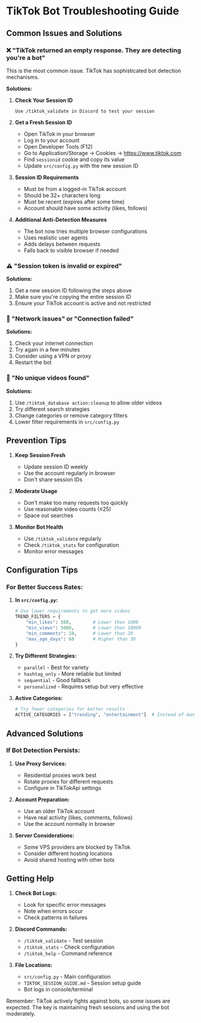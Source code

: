 # TikTok Bot Troubleshooting Guide

## Common Issues and Solutions

### ❌ "TikTok returned an empty response. They are detecting you're a bot"

This is the most common issue. TikTok has sophisticated bot detection mechanisms.

**Solutions:**

1. **Check Your Session ID**
   ```
   Use /tiktok_validate in Discord to test your session
   ```

2. **Get a Fresh Session ID**
   - Open TikTok in your browser
   - Log in to your account
   - Open Developer Tools (F12)
   - Go to Application/Storage → Cookies → https://www.tiktok.com
   - Find `sessionid` cookie and copy its value
   - Update `src/config.py` with the new session ID

3. **Session ID Requirements**
   - Must be from a logged-in TikTok account
   - Should be 32+ characters long
   - Must be recent (expires after some time)
   - Account should have some activity (likes, follows)

4. **Additional Anti-Detection Measures**
   - The bot now tries multiple browser configurations
   - Uses realistic user agents
   - Adds delays between requests
   - Falls back to visible browser if needed

### ⚠️ "Session token is invalid or expired"

**Solutions:**
1. Get a new session ID following the steps above
2. Make sure you're copying the entire session ID
3. Ensure your TikTok account is active and not restricted

### 🔄 "Network issues" or "Connection failed"

**Solutions:**
1. Check your internet connection
2. Try again in a few minutes
3. Consider using a VPN or proxy
4. Restart the bot

### 🚫 "No unique videos found"

**Solutions:**
1. Use `/tiktok_database action:cleanup` to allow older videos
2. Try different search strategies
3. Change categories or remove category filters
4. Lower filter requirements in `src/config.py`

## Prevention Tips

1. **Keep Session Fresh**
   - Update session ID weekly
   - Use the account regularly in browser
   - Don't share session IDs

2. **Moderate Usage**
   - Don't make too many requests too quickly
   - Use reasonable video counts (≤25)
   - Space out searches

3. **Monitor Bot Health**
   - Use `/tiktok_validate` regularly
   - Check `/tiktok_stats` for configuration
   - Monitor error messages

## Configuration Tips

### For Better Success Rates:

1. **In `src/config.py`:**
   ```python
   # Use lower requirements to get more videos
   TREND_FILTERS = {
       "min_likes": 500,        # Lower than 1000
       "min_views": 5000,       # Lower than 10000
       "min_comments": 10,      # Lower than 20
       "max_age_days": 60       # Higher than 30
   }
   ```

2. **Try Different Strategies:**
   - `parallel` - Best for variety
   - `hashtag_only` - More reliable but limited
   - `sequential` - Good fallback
   - `personalized` - Requires setup but very effective

3. **Active Categories:**
   ```python
   # Try fewer categories for better results
   ACTIVE_CATEGORIES = ["trending", "entertainment"]  # Instead of many
   ```

## Advanced Solutions

### If Bot Detection Persists:

1. **Use Proxy Services:**
   - Residential proxies work best
   - Rotate proxies for different requests
   - Configure in TikTokApi settings

2. **Account Preparation:**
   - Use an older TikTok account
   - Have real activity (likes, comments, follows)
   - Use the account normally in browser

3. **Server Considerations:**
   - Some VPS providers are blocked by TikTok
   - Consider different hosting locations
   - Avoid shared hosting with other bots

## Getting Help

1. **Check Bot Logs:**
   - Look for specific error messages
   - Note when errors occur
   - Check patterns in failures

2. **Discord Commands:**
   - `/tiktok_validate` - Test session
   - `/tiktok_stats` - Check configuration
   - `/tiktok_help` - Command reference

3. **File Locations:**
   - `src/config.py` - Main configuration
   - `TIKTOK_SESSION_GUIDE.md` - Session setup guide
   - Bot logs in console/terminal

Remember: TikTok actively fights against bots, so some issues are expected. The key is maintaining fresh sessions and using the bot moderately.
